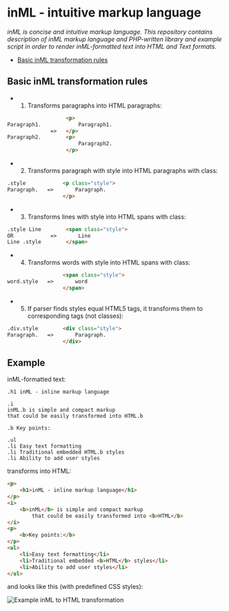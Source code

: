 # inML - intuitive markup language

*inML is concise and intuitive markup language. This repository contains description of inML markup language
and PHP-written library and example script in order to render inML-formatted text into HTML and Text formats.*

* [Basic inML transformation rules](https://github.com/ptrofimov/inml/edit/master/readme.md#basic-inml-transformation-rules)

## Basic inML transformation rules

* 1. Transforms paragraphs into HTML paragraphs:

```html
                   <p>
Paragraph1.            Paragraph1.
              =>   </p>
Paragraph2.        <p>
                       Paragraph2.
                   </p>
```

* 2. Transforms paragraph with style into HTML paragraphs with class:

```html
.style            <p class="style">
Paragraph.   =>       Paragraph.
                  </p>
```

* 3. Transforms lines with style into HTML spans with class:

```html
.style Line        <span class="style">
OR            =>       Line
Line .style        </span>
```

* 4. Transforms words with style into HTML spans with class:

```html
                  <span class="style">
word.style   =>       word
                  </span>
```

* 5. If parser finds styles equal HTML5 tags,
it transforms them to corresponding tags (not classes):

```html
.div.style        <div class="style">
Paragraph.   =>       Paragraph.
                  </div>
```


## Example

inML-formatted text:

```text
.h1 inML - inline markup language

.i
inML.b is simple and compact markup
that could be easily transformed into HTML.b

.b Key points:

.ul
.li Easy text formatting
.li Traditional embedded HTML.b styles
.li Ability to add user styles
```

transforms into HTML:

```html
<p>
    <h1>inML - inline markup language</h1>
</p>
<i>
    <b>inML</b> is simple and compact markup
        that could be easily transformed into <b>HTML</b>
</i>
<p>
    <b>Key points:</b>
</p>
<ul>
    <li>Easy text formatting</li>
    <li>Traditional embedded <b>HTML</b> styles</li>
    <li>Ability to add user styles</li>
</ul>
```

and looks like this (with predefined CSS styles):

![Example inML to HTML transformation](https://raw.github.com/ptrofimov/inml/master/examples/example.jpg)
